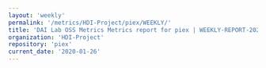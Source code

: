 ```yaml
---
layout: 'weekly'
permalink: '/metrics/HDI-Project/piex/WEEKLY/'
title: 'DAI Lab OSS Metrics Metrics report for piex | WEEKLY-REPORT-2020-01-26'
organization: 'HDI-Project'
repository: 'piex'
current_date: '2020-01-26'
---
```

